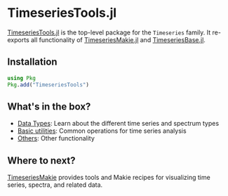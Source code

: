 # TimeseriesTools.jl

[TimeseriesTools.jl](https://github.com/brendanjohnharris/TimeseriesTools.jl) is the top-level package for the `Timeseries` family.
It re-exports all functionality of [TimeseriesMakie.jl](https://github.com/brendanjohnharris/TimeseriesMakie.jl) and [TimeseriesBase.jl](https://github.com/brendanjohnharris/TimeseriesBase.jl).

## Installation

```julia
using Pkg
Pkg.add("TimeseriesTools")
```

## What's in the box?

- [Data Types](types.md): Learn about the different time series and spectrum types
- [Basic utilities](utils.md): Common operations for time series analysis
- [Others](others.md): Other functionality

## Where to next?

[TimeseriesMakie](../TimeseriesMakie/timeseriesmakie.md) provides tools and Makie recipes for visualizing time series, spectra, and related data.